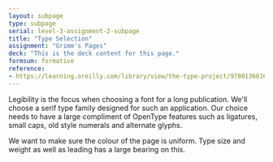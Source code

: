 ```yaml
---
layout: subpage
type: subpage
serial: level-3-assignment-2-subpage
title: "Type Selection"
assignment: "Grimm's Pages"
deck: "This is the deck content for this page."
formsum: formative
reference:
- https://learning.oreilly.com/library/view/the-type-project/9780136816034/ch31.xhtml
---
```

Legibility is the focus when choosing a font for a long publication. We'll choose a serif type family designed for such an application. Our choice needs to have a large compliment of OpenType features such as ligatures, small caps, old style numerals and alternate glyphs.

We want to make sure the colour of the page is uniform. Type size and weight as well as leading has a large bearing on this.